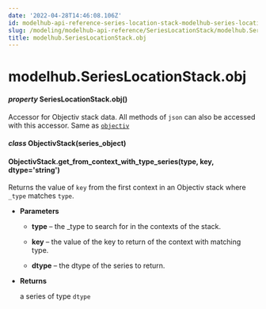 ```yaml
---
date: '2022-04-28T14:46:08.106Z'
id: modelhub-api-reference-series-location-stack-modelhub-series-location-stack-obj
slug: /modeling/modelhub-api-reference/SeriesLocationStack/modelhub.SeriesLocationStack.obj/
title: modelhub.SeriesLocationStack.obj
---
```


# modelhub.SeriesLocationStack.obj


#### _property_ SeriesLocationStack.obj()
Accessor for Objectiv stack data. All methods of `json` can also be accessed with this
accessor. Same as [`objectiv`](modelhub.SeriesLocationStack.objectiv/#modelhub.SeriesLocationStack.objectiv)


#### _class_ ObjectivStack(series_object)
<!-- !! processed by numpydoc !! -->

#### ObjectivStack.get_from_context_with_type_series(type, key, dtype='string')
Returns the value of `key` from the first context in an Objectiv stack where `_type` matches `type`.


* **Parameters**

    
    * **type** – the _type to search for in the contexts of the stack.


    * **key** – the value of the key to return of the context with matching type.


    * **dtype** – the dtype of the series to return.



* **Returns**

    a series of type `dtype`


<!-- !! processed by numpydoc !! -->
<!-- !! processed by numpydoc !! -->
